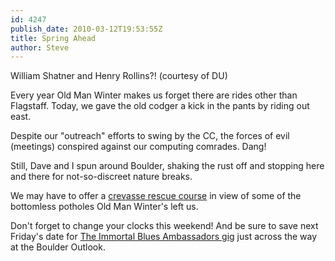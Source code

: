 ```yaml
---
id: 4247
publish_date: 2010-03-12T19:53:55Z
title: Spring Ahead
author: Steve
---
```

      
William Shatner and Henry Rollins?! (courtesy of DU)

Every year Old Man Winter makes us forget there are rides other than Flagstaff. Today, we gave the old codger a kick in the pants by riding out east.

Despite our "outreach" efforts to swing by the CC, the forces of evil (meetings) conspired against our computing comrades. Dang!

Still, Dave and I spun around Boulder, shaking the rust off and stopping here and there for not-so-discreet nature breaks.

We may have to offer a [crevasse rescue course](http://www.youtube.com/watch?v=HaweXnjx1CY) in view of some of the bottomless potholes Old Man Winter's left us.

Don't forget to change your clocks this weekend! And be sure to save next Friday's date for [The Immortal Blues Ambassadors gig](http://www.thebluesambassadors.com/) just across the way at the Boulder Outlook.